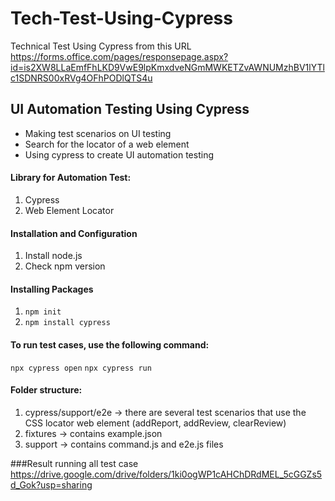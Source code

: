 # Tech-Test-Using-Cypress
Technical Test Using Cypress from this URL https://forms.office.com/pages/responsepage.aspx?id=is2XW8LLaEmfFhLKD9VwE9lpKmxdveNGmMWKETZvAWNUMzhBV1lYTlc1SDNRS00xRVg4OFhPODlQTS4u

## UI Automation Testing Using Cypress
- Making test scenarios on UI testing
- Search for the locator of a web element
- Using cypress to create UI automation testing


#### Library for Automation Test:
1. Cypress
2. Web Element Locator

#### Installation and Configuration
1. Install node.js
2. Check npm version

#### Installing Packages
1. `npm init`
2. `npm install cypress`

#### To run test cases, use the following command:
`npx cypress open`
`npx cypress run `

#### Folder structure:
1. cypress/support/e2e -> there are several test scenarios that use the CSS locator web element (addReport, addReview, clearReview)
2. fixtures -> contains example.json
3. support -> contains command.js and e2e.js files

###Result running all test case
https://drive.google.com/drive/folders/1ki0ogWP1cAHChDRdMEL_5cGGZs5d_Gok?usp=sharing 
